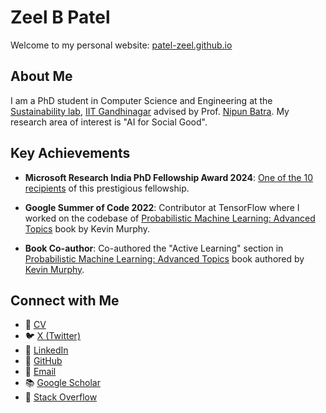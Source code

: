 # Zeel B Patel

Welcome to my personal website: [patel-zeel.github.io](https://patel-zeel.github.io)

## About Me

I am a PhD student in Computer Science and Engineering at the [Sustainability lab](https://nipunbatra.github.io/lab/), [IIT Gandhinagar](https://www.iitgn.ac.in/) advised by Prof. [Nipun Batra](https://nipunbatra.github.io). My research area of interest is "AI for Social Good".

## Key Achievements

* **Microsoft Research India PhD Fellowship Award 2024**: [One of the 10 recipients](https://www.microsoft.com/en-us/research/academic-program/microsoft-research-india-phd-award-2024/) of this prestigious fellowship.

* **Google Summer of Code 2022**: Contributor at TensorFlow where I worked on the codebase of [Probabilistic Machine Learning: Advanced Topics](https://probml.github.io/pml-book/book2.html) book by Kevin Murphy.

* **Book Co-author**: Co-authored the "Active Learning" section in [Probabilistic Machine Learning: Advanced Topics](https://probml.github.io/pml-book/book2.html) book authored by [Kevin Murphy](https://www.cs.ubc.ca/~murphyk/).

## Connect with Me

- 📄 [CV](https://patel-zeel.github.io/cv/Zeel_CV.pdf)
- 🐦 [X (Twitter)](https://twitter.com/patel_zeel_)
- 💼 [LinkedIn](https://www.linkedin.com/in/zeel-b-patel/)
- 🐙 [GitHub](https://github.com/patel-zeel)
- 📧 [Email](mailto:patel_zeel@iitgn.ac.in)
- 📚 [Google Scholar](https://scholar.google.com/citations?user=7LY1_u4AAAAJ&hl=en)
- 💬 [Stack Overflow](https://stackoverflow.com/users/13330701/zeel-b-patel)
